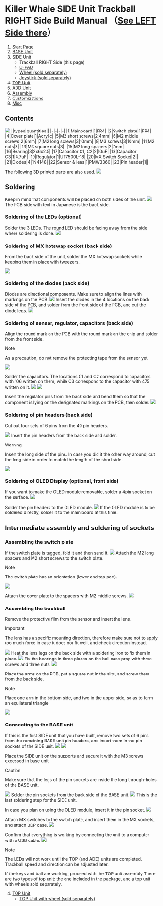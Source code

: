 # Killer Whale SIDE Unit Trackball RIGHT Side Build Manual （[See LEFT Side there](../leftside/3_SIDE_TRACKBALL.md)）

1. [Start Page](../README_EN.md)
2. [BASE Unit](../rightside/2_BASE.md)
3. SIDE Unit
   - Trackball RIGHT Side (this page)
   - [D-PAD](../rightside/3_SIDE_DPAD.md)
   - [Wheel (sold separately)](../rightside/3_SIDE_WHEEL.md)
   - [Joystick (sold separately)](../rightside/3_SIDE_JOYSTICK.md)
4. [TOP Unit](../rightside/4_TOP.md)
5. [ADD Unit](../rightside/5_ADD.md)
6. [Assembly](../rightside/6_ASSEMBLE.md)
7. [Customizations](../rightside/7_CUSTOM.md)
8. [Misc](../rightside/8_MISC.md)

## Contents
![](../img/3_1_trackball_l/3_1_1_contents.jpg)
||types|quantities||
|-|-|-|-|
|1|Mainboard|1|FR4|
|2|Switch plate|1|FR4|
|4|Cover plate|1|Acrylic|
|5|M2 short screws|2|4mm|
|6|M2 middle screws|2|6mm|
|7|M2 long screws|3|10mm|
|8|M3 screws|3|10mm|
|11|M2 nuts|3|
|13|M3 square nuts|3||
|15|M2 long spacers|2|7mm|
|16|Bearing|3|2x6x2.5|
|17|Capacitor C1, C2|2|10uF|
|18|Capacitor C3|1|4.7uF|
|19|Regulator|1|UT7500L-18|
|20|MX Switch Socket|2||
|21|Diodes|4|1N4148|
|22|Sensor & lens|1|PMW3360|
|23|Pin header|1||

The following 3D printed parts are also used.
![](../img/3_1_trackball_r/IMG_3411.jpg)

## Soldering
Keep in mind that components will be placed on both sides of the unit.
![](../img/3_1_trackball_r/3_1_2_overall.jpg)
The PCB side with text in Japanese is the back side.
### Soldering of the LEDs (optional)
Solder the 3 LEDs. The round LED should be facing away from the side where soldering is done.
![](../img/3_1_trackball_r/3_1_3_led.jpg)


### Soldering of MX hotswap socket (back side)
From the back side of the unit, solder the MX hotswap sockets while keeping them in place with tweezers.

![](../img/3_1_trackball_r/3_1_4_mxsocket.jpg)

### Soldering of the diodes (back side)
Diodes are directional components. Make sure to align the lines with markings on the PCB.
![](../img/c_diode.jpg)
Insert the diodes in the 4 locations on the back side of the PCB, and solder from the front side of the PCB, and cut the diode legs.
![](../img/3_1_trackball_r/3_1_5_diodes.jpg)


### Soldering of sensor, regulator, capacitors (back side)

Align the round mark on the PCB with the round mark on the chip and solder from the front side.
> [!NOTE]
> As a precaution, do not remove the protecting tape from the sensor yet.

![](../img/3_1_trackball_r/3_1_6_pmw3360.jpg)



Solder the capacitors. The locations C1 and C2 correspond to capacitors with 106 written on them, while C3 correspond to the capacitor with 475 written on it.
![](../img/3_1_trackball_r/3_1_7_c_1.jpg)
![](../img/3_1_trackball_r/3_1_8_c_2.jpg)

Insert the regulator pins from the back side and bend them so that the component is lying on the designated markings on the PCB, then solder.
![](../img/3_1_trackball_r/3_1_9_reg.jpg)

### Soldering of pin headers (back side)
Cut out four sets of 6 pins from the 40 pin headers.

![](../img/c_pin_header_6.jpg)
Insert the pin headers from the back side and solder.
> [!WARNING]
> Insert the long side of the pins. In case you did it the other way around, cut the long side in order to match the length of the short side.

![](../img/3_1_trackball_r/3_1_10_pin_header.jpg)

### Soldering of OLED Display (optional, front side)
If you want to make the OLED module removable, solder a 4pin socket on the surface.
![](../img/3_1_trackball_r/3_1_11_oled_socket.jpg)

Solder the pin headers to the OLED module.
![](../img/c_oled_header.jpg)
If the OLED module is to be soldered directly, solder it to the main board at this time.


## Intermediate assembly and soldering of sockets

### Assembling the switch plate

If the switch plate is tagged, fold it and then sand it.
![](../img/c_switch_r.jpg)
Attach the M2 long spacers and M2 short screws to the switch plate.
> [!NOTE]
> The switch plate has an orientation (lower and top part).

![](../img/3_1_trackball_r/3_1_15_switch_1.jpg)

Attach the cover plate to the spacers with M2 middle screws.
![](../img/3_1_trackball_r/3_1_16_switch_2.jpg)

### Assembling the trackball

Remove the protective film from the sensor and insert the lens.
> [!IMPORTANT]
> The lens has a specific mounting direction, therefore make sure not to apply too much force in case it does not fit well, and check direction instead.

![](../img/3_1_trackball_r/3_1_23_lens_1.jpg)
Heat the lens legs on the back side with a soldering iron to fix them in place.
![](../img/3_1_trackball_r/3_1_24_lens_2.jpg)
Fix the bearings in three places on the ball case prop with three screws and three nuts.
![](../img/3_1_trackball_r/IMG_3361.jpg)

Place the arms on the PCB, put a square nut in the slits, and screw them from the back side.

> [!NOTE]
> Place one arm in the bottom side, and two in the upper side, so as to form an equilateral triangle.

![](../img/3_1_trackball_r/IMG_3367.jpg)
### Connecting to the BASE unit
If this is the first SIDE unit that you have built, remove two sets of 6 pins from the remaining BASE unit pin headers, and insert them in the pin sockets of the SIDE unit.
![](../img/c_pin_socket_6.jpg)
![](../img/3_1_trackball_r/3_1_26_pin_socket.jpg)

Place the SIDE unit on the supports and secure it with the M3 screws excessed in base unit.
> [!CAUTION]
> Make sure that the legs of the pin sockets are inside the long through-holes of the BASE unit.

![](../img/3_1_trackball_r/3_1_27_base_1.jpg)
Solder the pin sockets from the back side of the BASE unit.
![](../img/3_1_trackball_r/3_1_28_base_2.jpg)
This is the last soldering step for the SIDE unit.

In case you plan on using the OLED module, insert it in the pin socket.
![](../img/3_1_trackball_r/3_1_29_base_3.jpg)

Attach MX switches to the switch plate, and insert them in the MX sockets, and attach 3DP case.
![](../img/3_1_trackball_r/IMG_3376.jpg)


Confirm that everything is working by connecting the unit to a computer with a USB cable.
![](../img/3_1_trackball_r/IMG_3378.jpg)
> [!NOTE]
> The LEDs will not work until the TOP (and ADD) units are completed.
> Trackball speed and direction can be adjusted later.

If the keys and ball are working, proceed with the TOP unit assembly
There are two types of top unit: the one included in the package, and a top unit with wheels sold separately.

4. [TOP Unit](../rightside/4_TOP.md)
   - [TOP Unit with wheel (sold separately)](../rightside/4_TOP_WHEEL.md)
